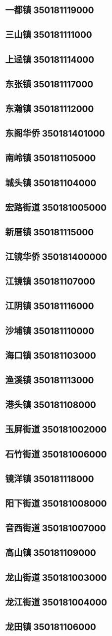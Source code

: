 # 一都镇 350181119000
# 三山镇 350181111000
# 上迳镇 350181114000
# 东张镇 350181117000
# 东瀚镇 350181112000
# 东阁华侨 350181401000
# 南岭镇 350181105000
# 城头镇 350181104000
# 宏路街道 350181005000
# 新厝镇 350181115000
# 江镜华侨 350181400000
# 江镜镇 350181107000
# 江阴镇 350181116000
# 沙埔镇 350181110000
# 海口镇 350181103000
# 渔溪镇 350181113000
# 港头镇 350181108000
# 玉屏街道 350181002000
# 石竹街道 350181006000
# 镜洋镇 350181118000
# 阳下街道 350181008000
# 音西街道 350181007000
# 高山镇 350181109000
# 龙山街道 350181003000
# 龙江街道 350181004000
# 龙田镇 350181106000
